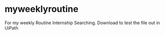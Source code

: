 # myweeklyroutine
For my weekly Routine Internship Searching.
Download to test the file out in UiPath
